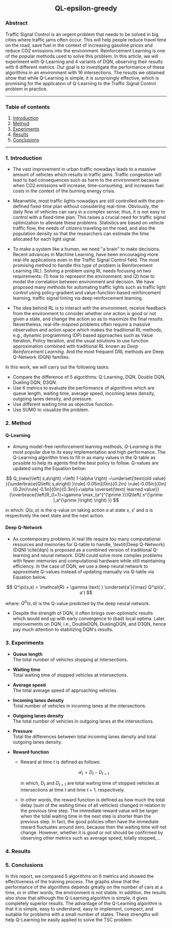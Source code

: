 <div align='center'>

## QL-epsilon-greedy

</div>

### Abstract 
Traffic Signal Control is an urgent problem that needs to be solved in big cities where traffic jams often occur. This will help people reduce travel time on the road, save fuel in the context of increasing gasoline prices and reduce CO2 emissions into the environment. Reinforcement Learning is one of the popular methods used to solve this problem. In this article, we will experiment with Q-Learning and 4 variants of DQN, observing their results with 6 different metrics. Our goal is to investigate the performance of these algorithms in an environment with 16 intersections. The results we obtained show that while Q-Learning is simple, it is surprisingly effective, which is promising for the application of Q-Learning to the Traffic Signal Control problem in practice.

---

### Table of contents 
1. [Introduction](#1-introduction)
2. [Method](#2-method)
3. [Experiments](#3-experiments)
4. [Results](#4-results)
5. [Conclusions](#5-conclusions)

---
### 1. Introduction 
- The vast improvement in urban traffic nowadays leads to a massive amount of vehicles which results in traffic jams. Traffic congestion will lead to bad consequences such as harm to the environment because when CO2 emissions will increase, time-consuming, and increases fuel costs in the context of the burning energy crisis.     

- Meanwhile, most traffic lights nowadays are still controlled with the pre-defined fixed-time plan without considering real-time. Obviously, the daily flow of vehicles can vary in a complex sense; thus, it is not easy to control with a fixed-time plan. This raises a crucial need for traffic signal optimization to alleviate these problems. Statistics are based on vehicle traffic flow, the needs of citizens traveling on the road, and also the population density so that the researchers can estimate the time allocated for each light signal. 

- To make a system like a human, we need "a brain" to make decisions. Recent advances in Machine Learning, have been encouraging more real-life applications even in the Traffic Signal Control field. The most promising method to handle this type of problem is Reinforcement Learning (RL). Solving a problem using RL needs focusing on two requirements: (1) how to represent the environment; and (2) how to model the correlation between environment and decision. We have proposed many methods for automating traffic lights such as traffic light control using policy-gradient and value-function-based reinforcement learning, traffic signal timing via deep reinforcement learning. 

- The idea behind RL is to interact with the environment, receive feedback from the environment to consider whether one action is good or not given a state, and change the action so as to maximize the final results. Nevertheless, real-life-inspired problems often require a massive observation and action space which makes the traditional RL methods, e.g., dynamic programming (DP) based approaches such as Value Iteration, Policy Iteration, and the usual solutions to use function approximation combined with traditional RL known as *Deep Reinforcement Learning*. And the most frequent DRL methods are Deep Q-Network (DQN) families.

In this work, we will carry out the following tasks:
- Compare the difference of 5 algorithms: Q-Learning, DQN, Double DQN, Dueling DQN, D3QN.
- Use 6 metrics to evaluate the performance of algorithms which are queue length, waiting time, average speed, incoming lanes density, outgoing lanes density, and pressure.
- Use different waiting time as objective function.
- Use SUMO to visualize the problem.

### 2. Method 
#### Q-Learning
- Among model-free reinforcement learning methods, *Q-Learning* is the most popular due to its easy implementation and high performance. The Q-Learning algorithm tries to fill in as many values in the Q-table as possible to help its agents find the best policy to follow. Q-values are updated using the Equation below:

$$
Q_{new}\left( s,a\right) =\left( 1-\alpha \right) ~\underset{\text{old value} }{\underbrace{Q\left( s,a\right) }\rule[-0.05in]{0in}{0.2in} \rule[-0.05in]{0in}{0.2in}\rule[-0.1in]{0in}{0.3in}}+\alpha \overset{\text{ learned value}}{\overbrace{\left(R_{t+1}+\gamma \max_{a^{^{\prime }}}Q\left( s^{\prime },a^{\prime }\right) \right) }} 
$$

in which: $Q(s,a)$ is the q-value on taking action $a$ at state $s$, $s'$ and $a$ is respectively the next state and the next action.

#### Deep Q-Network
- As contemporary problems in real life require too many computational resources and memories for Q-table to handle, \textit{Deep Q-Network} (DQN) \cite{dqn} is proposed as a combined version of traditional Q-learning and neural network. DQN could solve more complex problems with fewer memories and computational hardware while still maintaining efficiency. In the case of DQN, we use a deep neural network to approximate Q-values instead of updating manually via Q-table via Equation below.

$$
Q^\pi(s,a) = \mathcal{R} + \gamma \text{ } \underset{a'}{\max} Q^\pi(s', a')
$$

where: $Q^\pi(s, a)$ is the Q-value predicted by the deep neural network.

- Despite the strength of DQN, it often brings over-optimistic results which would end up with early convergence to (bad) local optima. Later improvements on DQN, i.e., DoubleDQN, DuelingDQN, and D3QN, hence pay much attention to stabilizing DQN's results.


### 3. Experiments

- **Queue length**       
The total number of vehicles stopping at intersections.     

- **Waiting time**       
Total waiting time of stopped vehicles at intersections.      

- **Average speed**      
The total average speed of approaching vehicles.

- **Incoming lanes density**            
Total number of vehicles in incoming lanes at the intersections.     

- **Outgoing lanes density**      
The total number of vehicles in outgoing lanes at the intersections.      

- **Pressure**        
Total the differences between total incoming lanes density and total outgoing lanes density.

- **Reward function**            

    - Reward at time $t$ is defined as follows:

        $$
            \mathcal{R}_t = D_t - D_{t + 1}
        $$

        in which, $D_t$ and $D_{t + 1}$ are total waiting time of stopped vehicles at intersections at time $t$ and time $t + 1$, respectively. 

    - In other words, the reward function is defined as how much the total delay (sum of the waiting times of all vehicles) changed in relation to the previous time step. The immediate reward value will be larger when the total waiting time in the next step is shorter than the previous step. In fact, the good policies often have the immediate reward fluctuates around zero, because then the waiting time will not change. However, whether it is good or not should be confirmed by observing other metrics such as average speed, totally stopped,...


### 4. Results
  
### 5. Conclusions 
In this report, we compared 5 algorithms on 6 metrics and showed the effectiveness of the training process. The graphs show that the performance of the algorithms depends greatly on the number of cars at a time, or in other words, the environment is not stable. In addition, the results also show that although the Q-Learning algorithm is simple, it gives completely superior results. The advantage of the Q-Learning algorithm is that it is simple, easy to understand, easy to implement, compact, and suitable for problems with a small number of states. These strengths will help Q-Learning be easily applied to solve the TSC problem.
